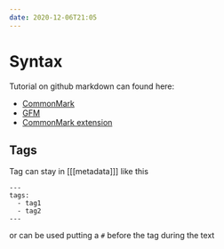 ```yaml
---
date: 2020-12-06T21:05
---
```


# Syntax
Tutorial on github markdown can found here:

* [CommonMark](https://commonmark.org/)
* [GFM](https://github.github.com/gfm/)
* [CommonMark extension](https://github.com/jgm/commonmark-hs/tree/master/commonmark-extensions)

## Tags
Tag can stay in [[[metadata]]] like this
```
---
tags:
  - tag1
  - tag2
---
```
or can be used putting a `#` before the tag during the text

